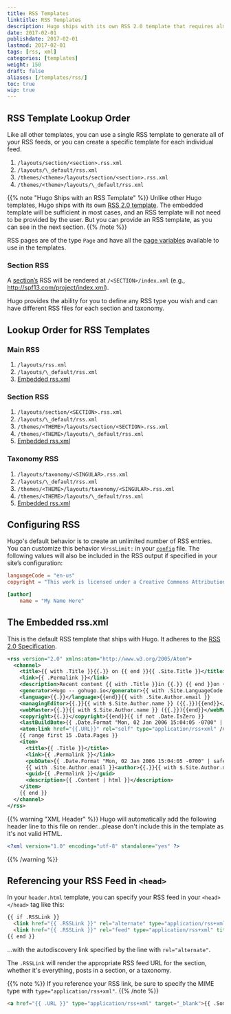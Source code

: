 ```yaml
---
title: RSS Templates
linktitle: RSS Templates
description: Hugo ships with its own RSS 2.0 template that requires almost no configuration, or you can create your own RSS templates.
date: 2017-02-01
publishdate: 2017-02-01
lastmod: 2017-02-01
tags: [rss, xml]
categories: [templates]
weight: 150
draft: false
aliases: [/templates/rss/]
toc: true
wip: true
---
```


## RSS Template Lookup Order

Like all other templates, you can use a single RSS template to generate all of your RSS feeds, or you can create a specific template for each individual feed.

1. `/layouts/section/<section>.rss.xml`
2. `/layouts/\_default/rss.xml`
3. `/themes/<theme>/layouts/section/<section>.rss.xml`
4. `/themes/<theme>/layouts/\_default/rss.xml`

{{% note "Hugo Ships with an RSS Template" %}}
Unlike other Hugo templates, Hugo ships with its own [RSS 2.0 template](#the-embedded-rss-xml). The embedded template will be sufficient in most cases, and an RSS template will not need to be provided by the user. But you can provide an RSS template, as you can see in the next section.
{{% /note %}}

RSS pages are of the type `Page` and have all the [page variables](/layout/variables/) available to use in the templates.

### Section RSS

A [section’s][section] RSS will be rendered at `/<SECTION>/index.xml` (e.g., http://spf13.com/project/index.xml).

Hugo provides the ability for you to define any RSS type you wish and can have different RSS files for each section and taxonomy.

## Lookup Order for RSS Templates

### Main RSS

1. `/layouts/rss.xml`
2. `/layouts/\_default/rss.xml`
3.  [Embedded rss.xml][embedded]

### Section RSS

1. `/layouts/section/<SECTION>.rss.xml`
2. `/layouts/\_default/rss.xml`
3. `/themes/<THEME>/layouts/section/<SECTION>.rss.xml`
4. `/themes/<THEME>/layouts/\_default/rss.xml`
5. [Embedded rss.xml][embedded]

### Taxonomy RSS

1. `/layouts/taxonomy/<SINGULAR>.rss.xml`
2. `/layouts/\_default/rss.xml`
3. `/themes/<THEME>/layouts/taxonomy/<SINGULAR>.rss.xml`
4. `/themes/<THEME>/layouts/\_default/rss.xml`
5. [Embedded rss.xml][embedded]

## Configuring RSS

Hugo's default behavior is to create an unlimited number of RSS entries. You can customize this behavior vi`rssLimit:` in your [`config`][config] file. The following values will also be included in the RSS output if specified in your site’s configuration:

```toml
languageCode = "en-us"
copyright = "This work is licensed under a Creative Commons Attribution-ShareAlike 4.0 International License."

[author]
    name = "My Name Here"
```

## The Embedded rss.xml

This is the default RSS template that ships with Hugo. It adheres to the [RSS 2.0 Specification][RSS 2.0].

```xml
<rss version="2.0" xmlns:atom="http://www.w3.org/2005/Atom">
  <channel>
    <title>{{ with .Title }}{{.}} on {{ end }}{{ .Site.Title }}</title>
    <link>{{ .Permalink }}</link>
    <description>Recent content {{ with .Title }}in {{.}} {{ end }}on {{ .Site.Title }}</description>
    <generator>Hugo -- gohugo.io</generator>{{ with .Site.LanguageCode }}
    <language>{{.}}</language>{{end}}{{ with .Site.Author.email }}
    <managingEditor>{{.}}{{ with $.Site.Author.name }} ({{.}}){{end}}</managingEditor>{{end}}{{ with .Site.Author.email }}
    <webMaster>{{.}}{{ with $.Site.Author.name }} ({{.}}){{end}}</webMaster>{{end}}{{ with .Site.Copyright }}
    <copyright>{{.}}</copyright>{{end}}{{ if not .Date.IsZero }}
    <lastBuildDate>{{ .Date.Format "Mon, 02 Jan 2006 15:04:05 -0700" | safeHTML }}</lastBuildDate>{{ end }}
    <atom:link href="{{.URL}}" rel="self" type="application/rss+xml" />
    {{ range first 15 .Data.Pages }}
    <item>
      <title>{{ .Title }}</title>
      <link>{{ .Permalink }}</link>
      <pubDate>{{ .Date.Format "Mon, 02 Jan 2006 15:04:05 -0700" | safeHTML }}</pubDate>
      {{ with .Site.Author.email }}<author>{{.}}{{ with $.Site.Author.name }} ({{.}}){{end}}</author>{{end}}
      <guid>{{ .Permalink }}</guid>
      <description>{{ .Content | html }}</description>
    </item>
    {{ end }}
  </channel>
</rss>
```

{{% warning "XML Header" %}}
Hugo will automatically add the following header line to this file on render…please don't include this in the template as it's not valid HTML.
```xml
<?xml version="1.0" encoding="utf-8" standalone="yes" ?>
```
{{% /warning %}}

## Referencing your RSS Feed in `<head>`

In your `header.html` template, you can specify your RSS feed in your `<head></head>` tag like this:

```html
{{ if .RSSLink }}
  <link href="{{ .RSSLink }}" rel="alternate" type="application/rss+xml" title="{{ .Site.Title }}" />
  <link href="{{ .RSSLink }}" rel="feed" type="application/rss+xml" title="{{ .Site.Title }}" />
{{ end }}
```

...with the autodiscovery link specified by the line with `rel="alternate"`.

The `.RSSLink` will render the appropriate RSS feed URL for the section, whether it's everything, posts in a section, or a taxonomy.

{{% note %}}
If you reference your RSS link, be sure to specify the MIME type with `type="application/rss+xml"`.
{{% /note %}}

```html
<a href="{{ .URL }}" type="application/rss+xml" target="_blank">{{ .SomeText }}</a>
```

[config]: /getting-started/configuration/
[embedded]: #the-embedded-rss-xml
[RSS 2.0]: http://cyber.law.harvard.edu/rss/rss.html "RSS 2.0 Specification"
[section]: /content-management/sections/